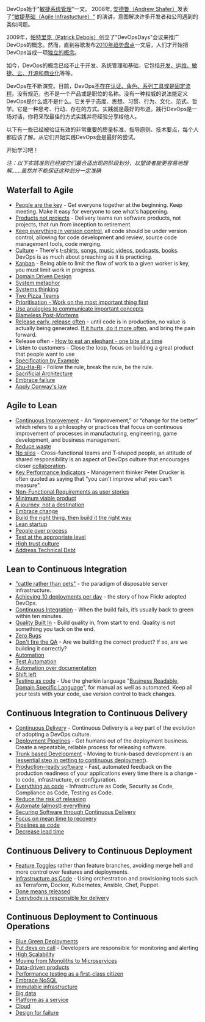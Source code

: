 DevOps始于"[敏捷系统管理](https://blog.newrelic.com/2014/05/16/devops-name/)"一文。 2008年, [安德鲁（Andrew Shafer）](https://twitter.com/littleidea)发表了["敏捷基础（Agile Infrastucture）"](http://www.jedi.be/blog/2008/10/09/agile-2008-toronto-agile-infrastructure-and-operations-presentation/) 的演讲，意图解决许多开发者和公司遇到的类似问题。

2009年，[帕特里克（Patrick Debois）](https://twitter.com/patrickdebois)创立了"DevOpsDays"会议来推广DevOps的概念。然而，直到谷歌发布[2010年趋势盘点](https://trends.google.co.uk/trends/explore?date=all&q=devops)一文后，人们才开始把DevOps当成一项[独立的概念](http://www.somic.org/2010/03/02/the-rise-of-devops/)。

如今，DevOps的概念已经不止于开发、系统管理和基础，它包括[开发、运维、敏捷、云、开源和商业化](https://blogs.the451group.com/opensource/2010/03/03/devops-mixing-dev-ops-agile-cloud-open-source-and-business/)等等。

DevOps在不断演变。目前，DevOps[不存在认证、角色、系列工具或是固定流程](https://sites.google.com/a/jezhumble.net/devops-manifesto/)。没有规范，也不是一个产品或是职位的名称。没有一种权威的说法能定义DevOps是什么或不是什么。它关乎于态度、思想、习惯、行为、文化、范式、哲学。它是一种思考、行动、存在的方式。实践就是最好的布道。践行DevOps是一场对话，你将采取最佳的方式实践并将经验分享给他人。

以下有一些已经被验证有效的非常重要的质量标准、指导原则、技术要点，每个人都应该了解。从它们开始实践DevOps会是最好的尝试。

开始学习吧！

<!--more-->

_注：以下实践准则已经按它们最合适出现的阶段划分，以望读者能更容易地理解……虽然并不能保证这种划分一定准确_

## Waterfall to Agile

- [People are the key](https://techbeacon.com/psychology-devops-understanding-people-key-success) - Get everyone together at the beginning. Keep meeting. Make it easy for everyone to see what’s happening.
- [Products not projects](https://www.madetech.com/blog/products-not-projects) - Delivery teams run software products, not projects, that run from inception to retirement.
- [Keep everything in version control](https://www.ibm.com/developerworks/library/a-devops6/index.html), all code should be under version control, allowing for code development and review, source code management tools, code merging.
- [Culture](https://martinfowler.com/bliki/DevOpsCulture.html) - There's [t-shirts](https://www.redbubble.com/shop/devops+t-shirts), [songs](https://www.youtube.com/watch?v=pebIr4F-vjQ), [music videos](https://www.youtube.com/watch?v=iYLxw6OsZug), [podcasts](http://devopscafe.org/), [books](https://medium.com/devopslinks/10-great-books-for-aspiring-devops-sre-engineers-76536c7c4909). DevOps is as much about preaching as it is practicing.
- [Kanban](http://blog.crisp.se/mattiasskarin/files/slides/introducing_kanban_in_operations.pdf) - Being able to limit the flow of work to a given worker is key, you must limit work in progress.
- [Domain Driven Design](https://www.thoughtworks.com/insights/blog/domain-driven-design-services-architecture)
- [System metaphor](https://en.wikibooks.org/wiki/Software_Engineering_with_an_Agile_Development_Framework/Iteration_One/System_metaphor)
- [Systems thinking](https://en.wikipedia.org/wiki/Systems_theory)
- [Two Pizza Teams](http://blog.idonethis.com/two-pizza-team/)
- [Prioritisation - Work on the most important thing first](http://www.theagilemindset.co.uk/the-scrum-philosophy/)
- [Use analogies to communicate important concepts](http://www.techrepublic.com/blog/10-things/10-ways-to-explain-things-more-effectively/)
- [Blameless Post-Mortems](https://codeascraft.com/2012/05/22/blameless-postmortems/)
- [Release early, release often](http://www.catb.org/esr/writings/homesteading/cathedral-bazaar/ar01s04.html) - until code is in production, no value is actually being generated. [If it hurts, do it more often](https://martinfowler.com/bliki/FrequencyReducesDifficulty.html), and bring the pain forward.
- Release often - [How to eat an elephant - one bite at a time](https://www.linkedin.com/pulse/how-eat-elephant-one-bite-time-asia-shahzad/)
- Listen to customers - Close the loop, focus on building a great product that people want to use
- [Specification by Example](https://www.thoughtworks.com/insights/blog/specification-example)
- [Shu-Ha-Ri](https://martinfowler.com/bliki/ShuHaRi.html) - Follow the rule, break the rule, be the rule.
- [Sacrificial Architecture](https://martinfowler.com/bliki/SacrificialArchitecture.html)
- [Embrace failure](https://www.thebalance.com/steve-jobs-and-how-embracing-failure-saved-apple-1200640)
- [Apply Conway's law](https://haacked.com/archive/2013/05/13/applying-conways-law.aspx/)

## Agile to Lean

- [Continuous Improvement](https://en.wikipedia.org/wiki/Kaizen) - An “improvement,” or “change for the better” which refers to a philosophy or practices that focus on continuous improvement of processes in manufacturing, engineering, game development, and business management.
- [Reduce waste](https://itrevolution.com/japanese-words-for-devops-practitioners/)
- [No silos](https://continuousdelivery.com/2012/10/theres-no-such-thing-as-a-devops-team/) - Cross-functional teams and T-shaped people, an attitude of shared responsibility is an aspect of DevOps culture that encourages closer [collaboration](https://blog.chef.io/2017/03/01/devops-is-all-about-collaboration/).
- [Key Performance Indicators](https://www.atlassian.com/devops#measurement) - Management thinker Peter Drucker is often quoted as saying that "you can't improve what you can't measure".
- [Non-Functional Requirements as user stories](https://legacy.devopsdays.org/blog/wp-content/uploads/2010/02/rachel-davies-nonfunctional-devopsdays.pdf)
- [Minimum viable product](http://blog.crisp.se/2016/01/25/henrikkniberg/making-sense-of-mvp)
- [A journey, not a destination](https://notafactoryanymore.com/2015/08/14/a-personal-devops-journey-or-a-never-ending-journey-to-mastery/)
- [Embrace change](https://www.theregister.co.uk/2016/01/15/devops_people_problem/)
- [Build the right thing, then build it the right way](https://barryoreilly.com/2016/10/06/10-principles-to-transform/)
- [Lean startup](http://ecorner.stanford.edu/videos/2329/Evangelizing-for-the-Lean-Startup-Entire-Talk)
- [People over process](https://jezhumble.net/2007/09/11/line-management.html)
- [Test at the appropriate level](https://www.mountaingoatsoftware.com/blog/the-forgotten-layer-of-the-test-automation-pyramid)
- [High trust culture](https://gotocon.com/dl/goto-cph-sept-2014/slides/JezHumble_LeanEnterprisePartII.pdf)
- [Address Technical Debt](https://18f.gsa.gov/2015/09/04/what-is-technical-debt/)

## Lean to Continuous Integration

- ["cattle rather than pets"](https://www.theregister.co.uk/2013/03/18/servers_pets_or_cattle_cern/) - the paradigm of disposable server infrastructure.
- [Achieving 10 deployments per day](https://www.youtube.com/watch?v=LdOe18KhtT4) - the story of how Flickr adopted DevOps.
- [Continuous Integration](https://martinfowler.com/bliki/ContinuousIntegrationCertification.html) - When the build fails, it’s usually back to green within ten minutes.
- [Quality Built In](https://www.slideshare.net/AndrewDzynia/quality-built-in/) - Build quality in, from start to end. Quality is not something you tack on the end.
- [Zero Bugs](http://schd.ws/hosted_files/aatc2017/c9/Zero%20Bugs.pdf)
- [Don't fire the QA](https://www.thoughtworks.com/insights/blog/qa-role-what-it-really) - Are we building the correct product? If so, are we building it correctly?
- [Automation](https://dzone.com/articles/what-is-devops-and-how-automation-helps-achieve-it)
- [Test Automation](https://www.atlassian.com/blog/devops/test-automation-secret-devops-success)
- [Automation over documentation](https://githubengineering.com/runnable-documentation/)
- [Shift left](https://dzone.com/articles/the-shift-left-principle-and-devops-1)
- [Testing as code](http://www.bbc.co.uk/blogs/internet/entries/ff14236d-098a-3565-b678-ff4ba5776a5f) - Use the gherkin language "[Business Readable, Domain Specific Language](https://martinfowler.com/bliki/BusinessReadableDSL.html)", for manual as well as automated. Keep all your tests with your code, use version control to track changes.

## Continuous Integration to Continuous Delivery

- [Continuous Delivery](https://techbeacon.com/agile-devops-continuous-delivery-evolution-software-delivery) - Continuous Delivery is a key part of the evolution of adopting a DevOps culture.
- [Deployment Pipelines](https://continuousdelivery.com/implementing/patterns/) - Get humans out of the deployment business. Create a repeatable, reliable process for releasing software.
- [Trunk based Development](https://www.thoughtworks.com/insights/blog/enabling-trunk-based-development-deployment-pipelines) - Moving to trunk-based development is an ([essential step in getting to continuous deployment](https://engineering.moonpig.com/development/move-to-trunk-based-development-without-the-chaos)).
- [Production-ready software](https://www.slideshare.net/jezhumble/devops-and-agile-release-management) - Fast, automated feedback on the production readiness of your applications every time there is a change - to code, infrastructure, or configuration.
- [Everything as code](https://www.slideshare.net/dubsquared/eac-25454047) - Infrastructure as Code, Security as Code, Compliance as Code, Testing as Code.
- [Reduce the risk of releasing](http://slidesha.re/dsSZIr)
- [Automate (almost) everything](https://www.thoughtworks.com/insights/blog/automate-almost-everything)
- [Securing Software through Continuous Delivery](https://www.oreilly.com/learning/devopssec-securing-software-through-continuous-delivery)
- [Focus on mean time to recovery](https://www.thoughtworks.com/radar/techniques/focus-on-mean-time-to-recovery)
- [Pipelines as code](http://inedo.com/blog/pipelines-as-code-how-you-can-fully-embrace-agile-and-devops)
- [Decrease lead time](https://techbeacon.com/doing-continuous-delivery-focus-first-reducing-release-cycle-times)

## Continuous Delivery to Continuous Deployment

- [Feature Toggles](https://martinfowler.com/bliki/FeatureToggle.html) rather than feature branches, avoiding merge hell and more control over features and deployments.
- [Infrastructure as Code](https://stochasticresonance.wordpress.com/2009/07/12/infrastructure-renaissance/) - Using orchestration and provisioning tools such as Terraform, Docker, Kubernetes, Ansible, Chef, Puppet.
- [Done means released](https://blog.codecentric.de/en/2010/10/devopsdays-in-hamburg-%E2%80%9Cdone%E2%80%9D-means-released/)
- [Everybody is responsible for delivery](http://blog.macisaacconsulting.com/continuous-delivery-everybody-responsible-quality/)

## Continuous Deployment to Continuous Operations

- [Blue Green Deployments](https://martinfowler.com/bliki/BlueGreenDeployment.html)
- [Put devs on call](https://victorops.com/putting-devs-on-call/) - Developers are responsible for monitoring and alerting
- [High Scalability](http://highscalability.com/blog/2015/1/12/the-stunning-scale-of-aws-and-what-it-means-for-the-future-o.html)
- [Moving from Monoliths to Microservices](https://gotocon.com/amsterdam-2016/presentation/Journey%20from%20Monolith%20to%20Microservices%20and%20DevOps)
- [Data-driven products](https://medium.com/@neal_lathia/what-do-we-mean-when-we-talk-about-data-driven-products-127ceb3e6cf)
- [Performance testing as a first-class citizen](https://internetperformanceexpert.com/2013/09/26/treat-performance-as-a-first-class-citizen/)
- [Embrace NoSQL](https://diginomica.com/category/devops-stack/)
- [Immutable infrastructure](https://dzone.com/articles/why-you-should-build-immutable)
- [Big data](http://blog.syncsort.com/2017/04/big-data/big-data-and-devops/)
- [Platform as a service](https://blogs.msdn.microsoft.com/brunoterkaly/2014/04/17/the-devops-story-why-it-is-really-about-platform-as-a-service/)
- [Cloud](https://www.infoq.com/articles/cloud-and-devops)
- [Design for failure](https://martinfowler.com/articles/microservices.html#DesignForFailure)
